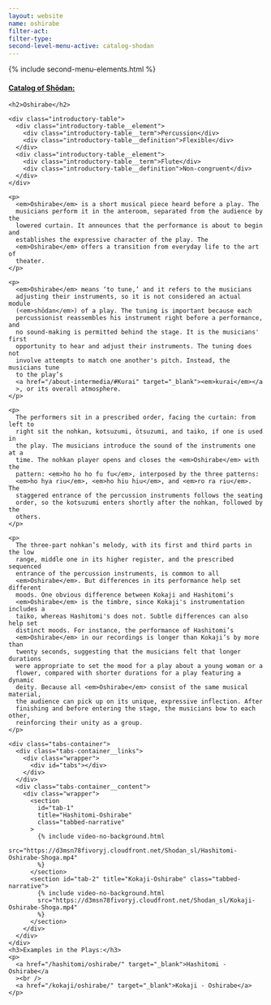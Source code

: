 ```yaml
---
layout: website
name: oshirabe
filter-act:
filter-type:
second-level-menu-active: catalog-shodan
---
```


{% include second-menu-elements.html %}

<main class="page-content">
  <div class="text-container">
    <h4><a href="/catalog-of-shodan#catalog">Catalog of Shōdan:</a></h4>

    <h2>Oshirabe</h2>

    <div class="introductory-table">
      <div class="introductory-table__element">
        <div class="introductory-table__term">Percussion</div>
        <div class="introductory-table__definition">Flexible</div>
      </div>
      <div class="introductory-table__element">
        <div class="introductory-table__term">Flute</div>
        <div class="introductory-table__definition">Non-congruent</div>
      </div>
    </div>

    <p>
      <em>Oshirabe</em> is a short musical piece heard before a play. The
      musicians perform it in the anteroom, separated from the audience by the
      lowered curtain. It announces that the performance is about to begin and
      establishes the expressive character of the play. The
      <em>Oshirabe</em> offers a transition from everyday life to the art of
      theater.
    </p>

    <p>
      <em>Oshirabe</em> means ‘to tune,’ and it refers to the musicians
      adjusting their instruments, so it is not considered an actual module
      (<em>shōdan</em>) of a play. The tuning is important because each
      percussionist reassembles his instrument right before a performance, and
      no sound-making is permitted behind the stage. It is the musicians' first
      opportunity to hear and adjust their instruments. The tuning does not
      involve attempts to match one another's pitch. Instead, the musicians tune
      to the play’s
      <a href="/about-intermedia/#Kurai" target="_blank"><em>kurai</em></a
      >, or its overall atmosphere.
    </p>

    <p>
      The performers sit in a prescribed order, facing the curtain: from left to
      right sit the nohkan, kotsuzumi, ōtsuzumi, and taiko, if one is used in
      the play. The musicians introduce the sound of the instruments one at a
      time. The nohkan player opens and closes the <em>Oshirabe</em> with the
      pattern: <em>ho ho ho fu fu</em>, interposed by the three patterns:
      <em>ho hya riu</em>, <em>ho hiu hiu</em>, and <em>ro ra riu</em>. The
      staggered entrance of the percussion instruments follows the seating
      order, so the kotsuzumi enters shortly after the nohkan, followed by the
      others.
    </p>

    <p>
      The three-part nohkan’s melody, with its first and third parts in the low
      range, middle one in its higher register, and the prescribed sequenced
      entrance of the percussion instruments, is common to all
      <em>Oshirabe</em>. But differences in its performance help set different
      moods. One obvious difference between Kokaji and Hashitomi’s
      <em>Oshirabe</em> is the timbre, since Kokaji's instrumentation includes a
      taiko, whereas Hashitomi's does not. Subtle differences can also help set
      distinct moods. For instance, the performance of Hashitomi’s
      <em>Oshirabe</em> in our recordings is longer than Kokaji’s by more than
      twenty seconds, suggesting that the musicians felt that longer durations
      were appropriate to set the mood for a play about a young woman or a
      flower, compared with shorter durations for a play featuring a dynamic
      deity. Because all <em>Oshirabe</em> consist of the same musical material,
      the audience can pick up on its unique, expressive inflection. After
      finishing and before entering the stage, the musicians bow to each other,
      reinforcing their unity as a group.
    </p>

    <div class="tabs-container">
      <div class="tabs-container__links">
        <div class="wrapper">
          <div id="tabs"></div>
        </div>
      </div>
      <div class="tabs-container__content">
        <div class="wrapper">
          <section
            id="tab-1"
            title="Hashitomi-Oshirabe"
            class="tabbed-narrative"
          >
            {% include video-no-background.html
            src="https://d3msn78fivoryj.cloudfront.net/Shodan_sl/Hashitomi-Oshirabe-Shoga.mp4"
            %}
          </section>
          <section id="tab-2" title="Kokaji-Oshirabe" class="tabbed-narrative">
            {% include video-no-background.html
            src="https://d3msn78fivoryj.cloudfront.net/Shodan_sl/Kokaji-Oshirabe-Shoga.mp4"
            %}
          </section>
        </div>
      </div>
    </div>
    <h3>Examples in the Plays:</h3>
    <p>
      <a href="/hashitomi/oshirabe/" target="_blank">Hashitomi - Oshirabe</a
      ><br />
      <a href="/kokaji/oshirabe/" target="_blank">Kokaji - Oshirabe</a>
    </p>
  </div>
</main>
